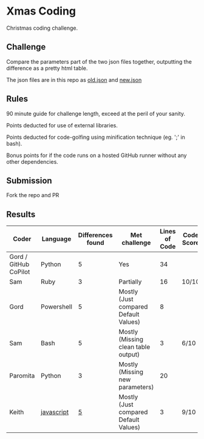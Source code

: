 # Xmas Coding

Christmas coding challenge.

## Challenge

Compare the parameters part of the two json files together, outputting the difference as a pretty html table.

The json files are in this repo as [old.json](old.json) and [new.json](new.json)

## Rules

90 minute guide for challenge length, exceed at the peril of your sanity.

Points deducted for use of external libraries.

Points deducted for code-golfing using minification technique (eg. ';' in bash).

Bonus points for if the code runs on a hosted GitHub runner without any other dependencies.

## Submission

Fork the repo and PR

## Results

Coder | Language |  Differences found | Met challenge | Lines of Code | Code Score | Html/Md pretty score
----- | -------- | ------------------ | ------------- | ------------- | ---------- | -----------------
Gord / GitHub CoPilot | Python | 5 | Yes  | 34 |  | 
Sam   | Ruby | 3 | Partially | 16 | 10/10 | 5/10
Gord  | Powershell | 5 | Mostly (Just compared Default Values) | 8 |  | 
Sam | Bash | 5 | Mostly (Missing clean table output) | 3 | 6/10 | 0/10
Paromita | Python | 3 | Mostly (Missing new parameters) | 20 | |
Keith | [javascript](./js-diff.js) | [5](./js-diff.md) | Mostly (Just compared Default Values) | 3 | 9/10 | 10/10

